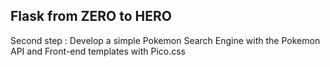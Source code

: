 ## Flask from ZERO to HERO

Second step : Develop a simple Pokemon Search Engine with the Pokemon API and Front-end templates with Pico.css

